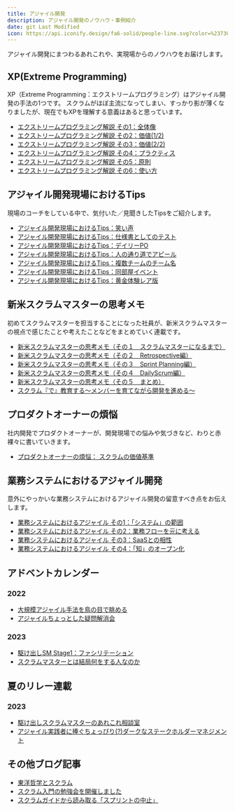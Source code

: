 ```yaml
---
title: アジャイル開発
description: アジャイル開発のノウハウ・事例紹介
date: git Last Modified
icon: https://api.iconify.design/fa6-solid/people-line.svg?color=%23730099&height=28
---
```


アジャイル開発にまつわるあれこれや、実現場からのノウハウをお届けします。

## XP(Extreme Programming)

XP（Extreme Programming：エクストリームプログラミング）はアジャイル開発の手法の1つです。
スクラムがほぼ主流になってしまい、すっかり影が薄くなりましたが、現在でもXPを理解する意義はあると思っています。

- [エクストリームプログラミング解説 その1：全体像](/agile/agile-xp_01/)
- [エクストリームプログラミング解説 その2：価値(1/2)](/agile/agile-xp_02/)
- [エクストリームプログラミング解説 その3：価値(2/2)](/agile/agile-xp_03/)
- [エクストリームプログラミング解説 その4：プラクティス](/agile/agile-xp_04/)
- [エクストリームプログラミング解説 その5：原則](/agile/agile-xp_05/)
- [エクストリームプログラミング解説 その6：使い方](/agile/agile-xp_06/)

## アジャイル開発現場におけるTips

現場のコーチをしている中で、気付いた／見聞きしたTipsをご紹介します。

- [アジャイル開発現場におけるTips：笑い声](/agile/agile-tips_01/)
- [アジャイル開発現場におけるTips：仕様書としてのテスト](/agile/agile-tips_02/)
- [アジャイル開発現場におけるTips：デイリーPO](/agile/agile-tips_03/)
- [アジャイル開発現場におけるTips：人の通り道でアピール](/agile/agile-tips_04/)
- [アジャイル開発現場におけるTips：複数チームのチーム名](/agile/agile-tips_05/)
- [アジャイル開発現場におけるTips：同部屋イベント](/agile/agile-tips_06/)
- [アジャイル開発現場におけるTips：黄金体験レア版](/agile/agile-tips_07/)

## 新米スクラムマスターの思考メモ

初めてスクラムマスターを担当することになった社員が、新米スクラムマスターの視点で感じたことや考えたことなどをまとめていく連載です。

- [新米スクラムマスターの思考メモ（その１　スクラムマスターになるまで）](/blogs/2022/11/24/newcomer-scrum-master-01/)
- [新米スクラムマスターの思考メモ（その２　Retrospective編）](/blogs/2022/12/05/newcomer-scrum-master-02/)
- [新米スクラムマスターの思考メモ（その３　Sprint Planning編）](/blogs/2022/12/17/newcomer-scrum-master-03/)
- [新米スクラムマスターの思考メモ（その４　DailyScrum編）](/blogs/2022/12/28/newcomer-scrum-master-04/)
- [新米スクラムマスターの思考メモ（その５　まとめ）](/blogs/2023/02/21/newcomer-scrum-master-05/)
- [スクラム『で』教育する～メンバーを育てながら開発を進める～](/blogs/2023/03/22/education_on_scrum/)

## プロダクトオーナーの煩悩

社内開発でプロダクトオーナーが、開発現場での悩みや気づきなど、わりと赤裸々に書いていきます。

- [プロダクトオーナーの煩悩： スクラムの価値基準](/agile/agile-po-complaints_01/)

## 業務システムにおけるアジャイル開発

意外にやっかいな業務システムにおけるアジャイル開発の留意すべき点をお伝えします。

- [業務システムにおけるアジャイル その1：「システム」の範囲](/agile/bs-agile_01/)
- [業務システムにおけるアジャイル その2：業務フローを元に考える](/agile/bs-agile_02/)
- [業務システムにおけるアジャイル その3：SaaSとの相性](/agile/bs-agile_03/)
- [業務システムにおけるアジャイル その4：「知」のオープン化](/agile/bs-agile_04/)

## アドベントカレンダー
### 2022
- [大規模アジャイル手法を鳥の目で眺める](https://developer.mamezou-tech.com/blogs/2022/12/14/scaling-agile-birdview/)
- [アジャイルちょっとした疑問解消会](https://developer.mamezou-tech.com/blogs/2022/12/15/agile_solution/)
### 2023
- [駆け出しSM Stage1：ファシリテーション](https://developer.mamezou-tech.com/blogs/2023/12/15/fledgling-scrum-master-stage1/)
- [スクラムマスターとは結局何をする人なのか](https://developer.mamezou-tech.com/blogs/2023/12/19/what-scrum-master/)

## 夏のリレー連載
### 2023
- [駆け出しスクラムマスターのあれこれ相談室](https://developer.mamezou-tech.com/blogs/2023/07/27/consultation-for-fledgling-scrum-masters/)
- [アジャイル実践者に捧ぐちょっぴり(?)ダークなステークホルダーマネジメント](https://developer.mamezou-tech.com/blogs/2023/07/28/stakeholder/)

## その他ブログ記事
- [東洋哲学とスクラム](https://developer.mamezou-tech.com/blogs/2024/02/01/eastern-philosophy-scrum/)
- [スクラム入門の勉強会を開催しました](https://developer.mamezou-tech.com/blogs/2024/04/18/introduction-to-scrum/)
- [スクラムガイドから読み取る「スプリントの中止」](https://developer.mamezou-tech.com/blogs/2024/04/26/cancelling-a-sprint/)
